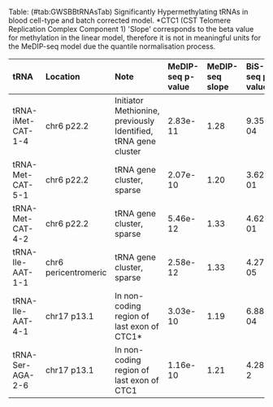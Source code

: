 Table: (\#tab:GWSBBtRNAsTab) Significantly Hypermethylating tRNAs in blood cell-type and batch corrected model.
*CTC1 (CST Telomere Replication Complex Component 1)
'Slope' corresponds to the beta value for methylation in the linear model, therefore it is not in meaningful units for the MeDIP-seq model due the quantile normalisation process.

| __tRNA__          | __Location__              | __Note__                                                   | __MeDIP-seq p-value__ | __MeDIP-seq slope__ | __BiS-seq p-value__ | __BiS-seq slope__ |
|:------------------------------------------|:---------------------|:----------------------------------------|:----------------------|:--------------------|:--------------------|:------------------|
| tRNA-iMet-CAT-1-4 | chr6 p22.2            | Initiator Methionine, previously Identified, tRNA gene cluster | 2.83e-11              | 1.28                | 9.35e-04            | 4.54              |
| tRNA-Met-CAT-5-1  | chr6 p22.2            | tRNA gene cluster, sparse                                      | 2.07e-10              | 1.20                | 3.62e-01            | 0.339             |
| tRNA-Met-CAT-4-2  | chr6 p22.2            | tRNA gene cluster, sparse                                      | 5.46e-12              | 1.33                | 4.62e-01            | 0.404             |
| tRNA-Ile-AAT-1-1  | chr6 pericentromeric  | tRNA gene cluster, sparse                                      | 2.58e-12              | 1.33                | 4.27e-05            | 0.487             |
| tRNA-Ile-AAT-4-1  | chr17 p13.1           | In non-coding region of last exon of CTC1*                     | 3.03e-10              | 1.19                | 6.88e-04            | -0.745            |
| tRNA-Ser-AGA-2-6  | chr17 p13.1           | In non-coding region of last exon of CTC1                      | 1.16e-10              | 1.21                | 4.28e-2             | 0.623             |
